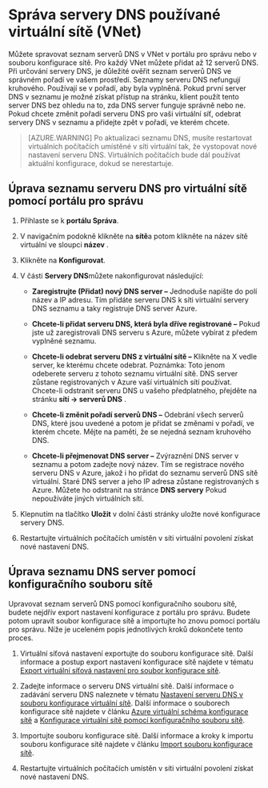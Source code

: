 <properties 
   pageTitle="Správa servery DNS používané virtuální sítě (VNet)"
   description="Naučte se přidávat a odebírat servery DNS v síti virtuální (vnet)"
   services="virtual-network"
   documentationCenter="na"
   authors="jimdial"
   manager="carmonm"
   editor="tysonn" />
<tags 
   ms.service="virtual-network"
   ms.devlang="na"
   ms.topic="article"
   ms.tgt_pltfrm="na"
   ms.workload="infrastructure-services"
   ms.date="03/15/2016"
   ms.author="jdial" />

# <a name="manage-dns-servers-used-by-a-virtual-network-vnet"></a>Správa servery DNS používané virtuální sítě (VNet)

Můžete spravovat seznam serverů DNS v VNet v portálu pro správu nebo v souboru konfigurace sítě. Pro každý VNet můžete přidat až 12 serverů DNS. Při určování servery DNS, je důležité ověřit seznam serverů DNS ve správném pořadí ve vašem prostředí. Seznamy serveru DNS nefungují kruhového. Používají se v pořadí, aby byla vyplněná. Pokud první server DNS v seznamu je možné získat přístup na stránku, klient použít tento server DNS bez ohledu na to, zda DNS server funguje správně nebo ne. Pokud chcete změnit pořadí serveru DNS pro vaši virtuální síť, odebrat servery DNS v seznamu a přidejte zpět v pořadí, ve kterém chcete.

>[AZURE.WARNING] Po aktualizaci seznamu DNS, musíte restartovat virtuálních počítačích umístěné v síti virtuální tak, že vystopovat nové nastavení serveru DNS. Virtuálních počítačích bude dál používat aktuální konfigurace, dokud se nerestartuje.

## <a name="edit-a-dns-server-list-for-a-virtual-network-using-the-management-portal"></a>Úprava seznamu serveru DNS pro virtuální sítě pomocí portálu pro správu

1. Přihlaste se k **portálu Správa**.

1. V navigačním podokně klikněte na **sítě**a potom klikněte na název sítě virtuální ve sloupci **název** .

1. Klikněte na **Konfigurovat**.

1. V části **Servery DNS**můžete nakonfigurovat následující:

    - **Zaregistrujte (Přidat) nový DNS server –** Jednoduše napište do polí název a IP adresu. Tím přidáte serveru DNS k síti virtuální servery DNS seznamu a taky registruje DNS server Azure.

    - **Chcete-li přidat serveru DNS, která byla dříve registrované –** Pokud jste už zaregistrovali DNS serveru s Azure, můžete vybírat z předem vyplněné seznamu.

    - **Chcete-li odebrat serveru DNS z virtuální sítě –** Klikněte na X vedle server, ke kterému chcete odebrat. Poznámka: Toto jenom odeberete serveru z tohoto seznamu virtuální sítě. DNS server zůstane registrovaných v Azure vaší virtuálních sítí používat. Chcete-li odstranit serveru DNS u vašeho předplatného, přejděte na stránku **sítí -> serverů DNS** .

    - **Chcete-li změnit pořadí serverů DNS –** Odebrání všech serverů DNS, které jsou uvedené a potom je přidat se změnami v pořadí, ve kterém chcete. Mějte na paměti, že se nejedná seznam kruhového DNS.

    - **Chcete-li přejmenovat DNS server –** Zvýraznění DNS server v seznamu a potom zadejte nový název. Tím se registrace nového serveru DNS v Azure, jakož i ho přidat do seznamu serverů DNS sítě virtuální. Staré DNS server a jeho IP adresa zůstane registrovaných s Azure. Můžete ho odstranit na stránce **DNS servery** Pokud nepoužíváte jiných virtuálních sítí.

1. Klepnutím na tlačítko **Uložit** v dolní části stránky uložte nové konfigurace servery DNS.

1. Restartujte virtuálních počítačích umístěn v síti virtuální povolení získat nové nastavení DNS.

## <a name="edit-a-dns-server-list-using-a-network-configuration-file"></a>Úprava seznamu DNS server pomocí konfiguračního souboru sítě

Upravovat seznam serverů DNS pomocí konfiguračního souboru sítě, budete nejdřív export nastavení konfigurace z portálu pro správu. Budete potom upravit soubor konfigurace sítě a importujte ho znovu pomocí portálu pro správu. Níže je uceleném popis jednotlivých kroků dokončete tento proces.

1. Virtuální síťová nastavení exportujte do souboru konfigurace sítě. Další informace a postup export nastavení konfigurace sítě najdete v tématu [Export virtuální síťová nastavení pro soubor konfigurace sítě](virtual-networks-using-network-configuration-file.md).

1. Zadejte informace o serveru DNS virtuální sítě. Další informace o zadávání serveru DNS naleznete v tématu [Nastavení serveru DNS v souboru konfigurace virtuální sítě](virtual-networks-specifying-a-dns-settings-in-a-virtual-network-configuration-file.md). Další informace o souborech konfigurace sítě najdete v článku [Azure virtuální schéma konfigurace sítě](https://msdn.microsoft.com/library/azure/jj157100.aspx) a [Konfigurace virtuální sítě pomocí konfiguračního souboru sítě](virtual-networks-using-network-configuration-file.md).

1. Importujte souboru konfigurace sítě. Další informace a kroky k importu souboru konfigurace sítě najdete v článku [Import souboru konfigurace sítě](virtual-networks-using-network-configuration-file.md).

1. Restartujte virtuálních počítačích umístěn v síti virtuální povolení získat nové nastavení DNS.
